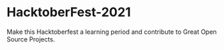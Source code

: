 # HacktoberFest-2021
Make this Hacktoberfest a learning period and contribute to Great Open Source Projects.
